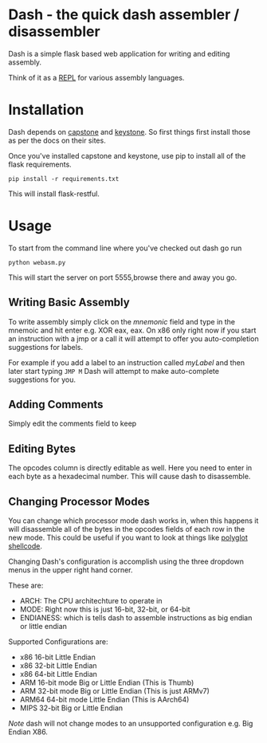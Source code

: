 # Dash - the quick dash assembler / disassembler

Dash is a simple flask based web application for writing and editing assembly. 

Think of it as a [REPL](https://en.wikipedia.org/wiki/Read%E2%80%93eval%E2%80%93print_loop) for various assembly languages.

# Installation

Dash depends on [capstone](http://www.keystone-engine.org/) and [keystone](http://www.keystone-engine.org/). So first things first install those as per the docs on their sites.

Once you've installed capstone and keystone, use pip to install all of the flask requirements. 

`pip install -r requirements.txt`

This will install flask-restful. 

# Usage

To start from the command line where you've checked out dash go run

`python webasm.py`

This will start the server on port 5555,browse there and away you go. 

## Writing Basic Assembly

To write assembly simply click on the *mnemonic* field and type in the mnemoic and hit enter e.g. XOR eax, eax. On x86 only right now if you start an instruction with a jmp or a call it will attempt to offer you auto-completion suggestions for labels.

For example if you add a label to an instruction called *myLabel* and then later start typing `JMP M` Dash will attempt to make auto-complete suggestions for you. 

## Adding Comments

Simply edit the comments field to keep

## Editing Bytes

The opcodes column is directly editable as well. Here you need to enter in each byte as a hexadecimal number. This will cause dash to disassemble. 

## Changing Processor Modes

You can change which processor mode dash works in, when this happens it will disassemble all of the bytes in the opcodes fields of each row in the new mode. This could be useful if you want to look at things like [polyglot shellcode](http://hyperpolyglot.org/unix-shells).

Changing Dash's configuration is accomplish using the three dropdown menus in the upper right hand corner.

These are:
  * ARCH: The CPU architechture to operate in
  * MODE: Right now this is just 16-bit, 32-bit, or 64-bit
  * ENDIANESS: which is tells dash to assemble instructions as big endian or little endian
  
Supported Configurations are:
 * x86 16-bit Little Endian
 * x86 32-bit Little Endian
 * x86 64-bit Little Endian
 * ARM 16-bit mode Big or Little Endian (This is Thumb)
 * ARM 32-bit mode Big or Little Endian (This is just ARMv7)
 * ARM64 64-bit mode Little Endian (This is AArch64)
 * MIPS 32-bit Big or Little Endian

*Note* dash will not change modes to an unsupported configuration e.g. Big Endian X86.
